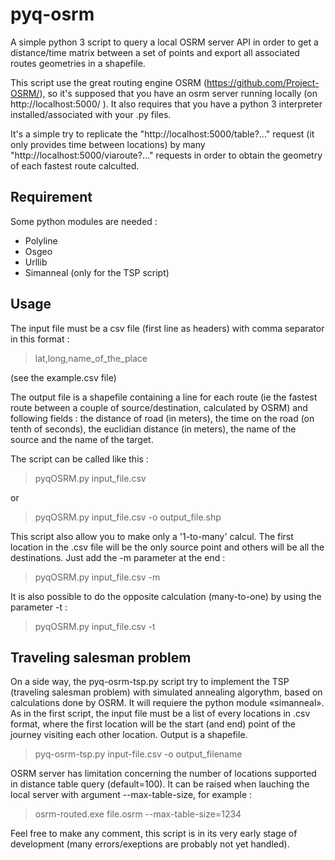 # pyq-osrm

A simple python 3 script to query a local OSRM server API in order to get a distance/time matrix between a set of points and export all associated routes geometries in a shapefile.

This script use the great routing engine OSRM (https://github.com/Project-OSRM/), so it's supposed that you have an osrm server running locally (on http://localhost:5000/ ). It also requires that you have a python 3 interpreter installed/associated with your .py files.

It's a simple try to replicate the "http://localhost:5000/table?..." request (it only provides time between locations) by many "http://localhost:5000/viaroute?..." requests in order to obtain the geometry of each fastest route calculted.

## Requirement
Some python modules are needed :
* Polyline
* Osgeo
* Urllib
* Simanneal (only for the TSP script)

## Usage 
The input file must be a csv file (first line as headers) with comma separator in this format :
>    lat,long,name_of_the_place

(see the example.csv file)

The output file is a shapefile containing a line for each route (ie the fastest route between a couple of source/destination, calculated by OSRM) and following fields : the distance of road (in meters), the time on the road (on tenth of seconds), the euclidian distance (in meters), the name of the source and the name of the target.

The script can be called like this :
> pyqOSRM.py input_file.csv

or
> pyqOSRM.py input_file.csv -o output_file.shp

This script also allow you to make only a '1-to-many' calcul. The first location in the .csv file will be the only source point and others will be all the destinations. Just add the -m parameter at the end :
>	pyqOSRM.py input_file.csv -m

It is also possible to do the opposite calculation (many-to-one) by using the parameter -t :
> pyqOSRM.py input_file.csv -t

## Traveling salesman problem
On a side way, the pyq-osrm-tsp.py script try to implement the TSP (traveling salesman problem) with simulated annealing algorythm, based on calculations done by OSRM. It will requiere the python module «simanneal».
As in the first script, the input file must be a list of every locations in .csv format, where the first location will be the start (and end) point of the journey visiting each other location. Output is a shapefile.
> pyq-osrm-tsp.py input-file.csv -o output_filename

OSRM server has limitation concerning the number of locations supported in distance table query (default=100).
It can be raised when lauching the local server with argument --max-table-size, for example :
> osrm-routed.exe file.osrm --max-table-size=1234

Feel free to make any comment, this script is in its very early stage of development (many errors/exeptions are probably not yet handled).
